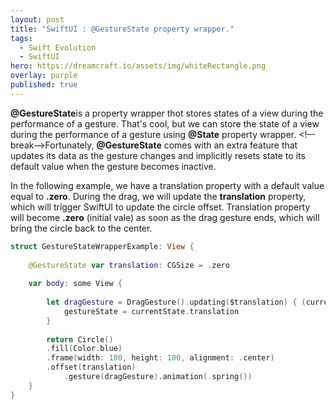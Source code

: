```yaml
---
layout: post
title: "SwiftUI : @GestureState property wrapper."
tags:
  - Swift Evolution
  - SwiftUI
hero: https://dreamcraft.io/assets/img/whiteRectangle.png
overlay: purple
published: true
---
```

**@GestureState**is a property wrapper thot stores states of a view during the performance of a gesture. That's cool, but we can store the state of a view during the performance of a gesture using **@State** property wrapper. <!–-break-–>Fortunately, **@GestureState** comes with an extra feature that updates its data as the gesture changes and implicitly resets state to its default value when the gesture becomes inactive.

In the following example,  we have a translation property with a default value equal to **.zero**. During the drag, we will update the **translation** property, which will trigger SwiftUI to update the circle offset. Translation property will become **.zero** (initial vale) as soon as the drag gesture ends, which will bring the circle back to the center.


```swift
struct GestureStateWrapperExample: View {
    
    @GestureState var translation: CGSize = .zero
    
    var body: some View {
        
        let dragGesture = DragGesture().updating($translation) { (currentState, gestureState, transaction) in
            gestureState = currentState.translation
        }
        
        return Circle()
        .fill(Color.blue)
        .frame(width: 100, height: 100, alignment: .center)
        .offset(translation)
            .gesture(dragGesture).animation(.spring())
    }
}
```


